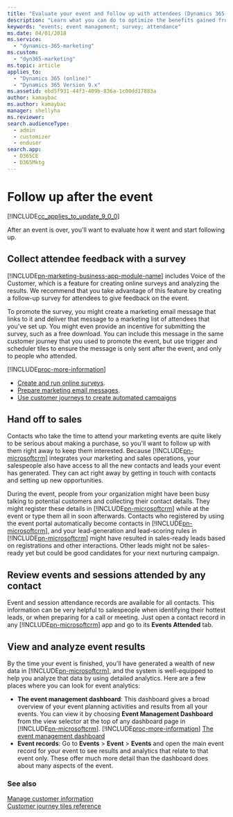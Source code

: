 ```yaml
---
title: "Evaluate your event and follow up with attendees (Dynamics 365 for Marketing) | Microsoft Docs  "
description: "Learn what you can do to optimize the benefits gained from your event by collecting feedback, analyzing attendance data, and handing leads off to sales from Dynamics 365 for Marketing"
keywords: "events; event management; survey; attendance"
ms.date: 04/01/2018
ms.service: 
  - "dynamics-365-marketing"
ms.custom: 
  - "dyn365-marketing"
ms.topic: article
applies_to: 
  - "Dynamics 365 (online)"
  - "Dynamics 365 Version 9.x"
ms.assetid: ebd5f931-44f3-409b-836a-1c00dd17883a
author: kamaybac
ms.author: kamaybac
manager: shellyha
ms.reviewer:
search.audienceType: 
  - admin
  - customizer
  - enduser
search.app: 
  - D365CE
  - D365Mktg
---
```


# Follow up after the event

[!INCLUDE[cc_applies_to_update_9_0_0](../includes/cc_applies_to_update_9_0_0.md)]

After an event is over, you'll want to evaluate how it went and start following up.

## Collect attendee feedback with a survey

[!INCLUDE[pn-marketing-business-app-module-name](../includes/pn-marketing-business-app-module-name.md)] includes Voice of the Customer, which is a feature for creating online surveys and analyzing the results. We recommend that you take advantage of this feature by creating a follow-up survey for attendees to give feedback on the event.

To promote the survey, you might create a marketing email message that links to it and deliver that message to a marketing list of attendees that you've set up. You might even provide an incentive for submitting the survey, such as a free download. You can include this message in the same customer journey that you used to promote the event, but use trigger and scheduler tiles to ensure the message is only sent after the event, and only to people who attended.

[!INCLUDE[proc-more-information](../includes/proc-more-information.md)]

- [Create and run online surveys](surveys.md).
- [Prepare marketing email messages](prepare-marketing-emails.md).
- [Use customer journeys to create automated campaigns](customer-journeys-create-automated-campaigns.md)

## Hand off to sales

Contacts who take the time to attend your marketing events are quite likely to be serious about making a purchase, so you'll want to follow up with them right away to keep them interested. Because [!INCLUDE[pn-microsoftcrm](../includes/pn-dynamics-365.md)] integrates your marketing and sales operations, your salespeople also have access to all the new contacts and leads your event has generated. They can act right away by getting in touch with contacts and setting up new opportunities.

During the event, people from your organization might have been busy talking to potential customers and collecting their contact details. They might register these details in [!INCLUDE[pn-microsoftcrm](../includes/pn-dynamics-365.md)] while at the event or type them all in soon afterwards. Contacts who registered by using the event portal automatically become contacts in [!INCLUDE[pn-microsoftcrm](../includes/pn-dynamics-365.md)], and your lead-generation and lead-scoring rules in [!INCLUDE[pn-microsoftcrm](../includes/pn-dynamics-365.md)] might have resulted in sales-ready leads based on registrations and other interactions. Other leads might not be sales-ready yet but could be good candidates for your next nurturing campaign.

## Review events and sessions attended by any contact

Event and session attendance records are available for all contacts. This information can be very helpful to salespeople when identifying their hottest leads, or when preparing for a call or meeting. Just open a contact record in any [!INCLUDE[pn-microsoftcrm](../includes/pn-dynamics-365.md)] app and go to its **Events Attended** tab.

## View and analyze event results

By the time your event is finished, you'll have generated a wealth of new data in [!INCLUDE[pn-microsoftcrm](../includes/pn-dynamics-365.md)], and the system is well-equipped to help you analyze that data by using detailed analytics. Here are a few places where you can look for event analytics:

- **The event management dashboard**: This dashboard gives a broad overview of your event planning activities and results from all your events. You can view it by choosing **Event Management Dashboard** from the view selector at the top of any dashboard page in [!INCLUDE[pn-microsoftcrm](../includes/pn-dynamics-365.md)]. [!INCLUDE[proc-more-information](../includes/proc-more-information.md)] [The event management dashboard](event-management-dashboard.md)
- **Event records**: Go to **Events** &gt; **Event** &gt; **Events** and open the main event record for your event to see results and analytics that relate to that event only. These offer much more detail than the dashboard does about many aspects of the event.

### See also

[Manage customer information](manage-customer-information.md)  
[Customer journey tiles reference](customer-journey-tiles-reference.md)
